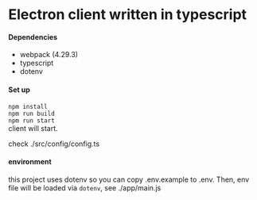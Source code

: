 # Electron client written in typescript

#### Dependencies
- webpack (4.29.3)
- typescript
- dotenv

#### Set up 
`npm install`    
`npm run build`    
`npm run start`    
client will start.     
    
check ./src/config/config.ts 

#### environment
this project uses dotenv so you can copy .env.example to .env.
Then, env file will be loaded via `dotenv`, see ./app/main.js